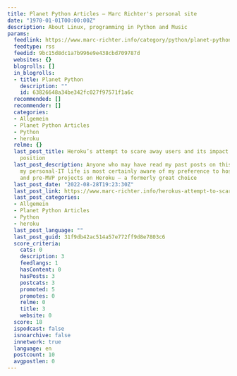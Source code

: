 ```yaml
---
title: Planet Python Articles – Marc Richter's personal site
date: "1970-01-01T00:00:00Z"
description: About Linux, programming in Python and Music
params:
  feedlink: https://www.marc-richter.info/category/python/planet-python-articles/feed/
  feedtype: rss
  feedid: 9bc15d8dc1a7b996e9e438cbd709787d
  websites: {}
  blogrolls: []
  in_blogrolls:
  - title: Planet Python
    description: ""
    id: 63826648a34be342fc027f97571f1a6c
  recommended: []
  recommender: []
  categories:
  - Allgemein
  - Planet Python Articles
  - Python
  - heroku
  relme: {}
  last_post_title: Heroku’s attempt to scare away users and its impact on my Heroku-Fanboy
    position
  last_post_description: Anyone who may have read my past posts on this blog or knows
    my personal-IT life is most certainly aware of my preference to host personal
    and pre-MVP projects on Heroku – a formerly great choice
  last_post_date: "2022-08-28T19:23:30Z"
  last_post_link: https://www.marc-richter.info/herokus-attempt-to-scare-away-users-and-its-impact-on-my-heroku-fanboy-position/
  last_post_categories:
  - Allgemein
  - Planet Python Articles
  - Python
  - heroku
  last_post_language: ""
  last_post_guid: 31f9db42ac514a57e772ff9d8e7803c6
  score_criteria:
    cats: 0
    description: 3
    feedlangs: 1
    hasContent: 0
    hasPosts: 3
    postcats: 3
    promoted: 5
    promotes: 0
    relme: 0
    title: 3
    website: 0
  score: 18
  ispodcast: false
  isnoarchive: false
  innetwork: true
  language: en
  postcount: 10
  avgpostlen: 0
---
```

